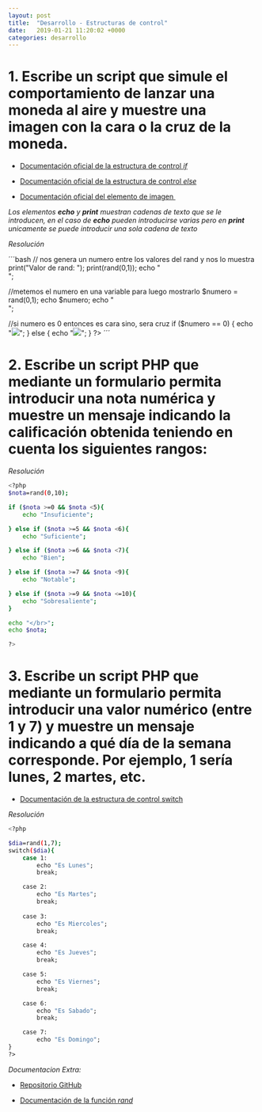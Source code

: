 ```yaml
---
layout: post
title:  "Desarrollo - Estructuras de control"
date:   2019-01-21 11:20:02 +0000
categories: desarrollo
---
```


# 1. Escribe un script que simule el comportamiento de lanzar una moneda al aire y muestre una imagen con la cara o la cruz de la moneda.

- [Documentación oficial de la estructura de control *if*](http://php.net/manual/es/control-structures.if.php)

- [Documentación oficial de la estructura de control *else*](http://php.net/manual/es/control-structures.else.php)

- [Documentación oficial del elemento de imagen *<img>*](https://developer.mozilla.org/es/docs/Web/HTML/Elemento/img)

*Los elementos **echo** y **print** muestran cadenas de texto que se le introducen, en el caso de **echo** pueden introducirse varias pero en **print** unicamente se puede introducir una sola cadena de texto*

*Resolución*

´´´bash
// nos genera un numero entre los valores del rand y nos lo muestra 
print("Valor de rand: ");
print(rand(0,1));
echo "</br>";

//metemos el numero en una variable para luego mostrarlo
$numero = rand(0,1);
echo $numero;
echo "</br>";

//si numero es 0 entonces es cara sino, sera cruz 
if ($numero == 0) {
     echo "<img src='images/cara.jpg'>";
} else {
     echo "<img src='images/cruz.jpg'>";
}
?>
´´´

# 2. Escribe un script PHP que mediante un formulario permita introducir una nota numérica y muestre un mensaje indicando la calificación obtenida teniendo en cuenta los siguientes rangos:

*Resolución*

```bash
<?php
$nota=rand(0,10);

if ($nota >=0 && $nota <5){
    echo "Insuficiente";

} else if ($nota >=5 && $nota <6){
    echo "Suficiente";

} else if ($nota >=6 && $nota <7){
    echo "Bien";

} else if ($nota >=7 && $nota <9){
    echo "Notable";

} else if ($nota >=9 && $nota <=10){
    echo "Sobresaliente";
} 

echo "</br>";
echo $nota;

?>

```


# 3. Escribe un script PHP que mediante un formulario permita introducir una valor numérico (entre 1 y 7) y muestre un mensaje indicando a qué día de la semana corresponde. Por ejemplo, 1 sería lunes, 2 martes, etc.


- [Documentación de la estructura de control switch](http://php.net/manual/es/control-structures.switch.php)

*Resolución*
```bash
<?php

$dia=rand(1,7);
switch($dia){
    case 1:
        echo "Es Lunes";
        break;

    case 2:
        echo "Es Martes";
        break;
    
    case 3:
        echo "Es Miercoles";
        break;

    case 4:
        echo "Es Jueves";
        break;

    case 5:
        echo "Es Viernes";
        break;

    case 6:
        echo "Es Sabado";
        break;

    case 7:
        echo "Es Domingo";
}
?>
```


*Documentacion Extra:*

- [Repositorio GitHub](https://github.com/alexdemanuel/Practicas-PHP)

- [Documentación de la función *rand*](http://php.net/manual/es/function.rand.php)


